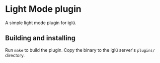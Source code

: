 # Light Mode plugin

A simple light mode plugin for iglü.

## Building and installing

Run `make` to build the plugin. Copy the binary to the iglü server's `plugins/`
directory.
